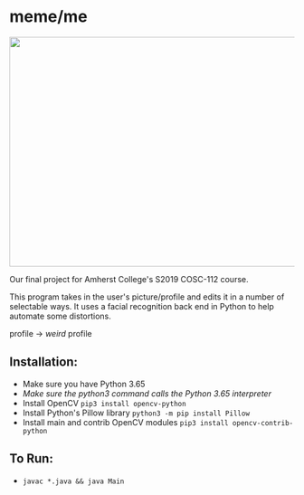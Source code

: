 # meme/me

<img src='https://thumbs.gfycat.com/DisastrousHarmfulDogwoodclubgall-size_restricted.gif' frameborder='0' scrolling='no' allowfullscreen width='640' height='406'/>


Our final project for Amherst College's S2019 COSC-112 course.

This program takes in the user's picture/profile and edits it in a number of selectable ways.
It uses a facial recognition back end in Python to help automate some distortions.

profile -> *weird* profile

## Installation:
 * Make sure you have Python 3.65
  * *Make sure the python3 command calls the Python 3.65 interpreter*
 * Install OpenCV `pip3 install opencv-python`
 * Install Python's Pillow library `python3 -m pip install Pillow`
 * Install main and contrib OpenCV modules `pip3 install opencv-contrib-python`



## To Run:
  * `javac *.java && java Main`
